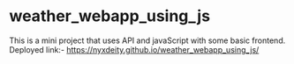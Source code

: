 # weather_webapp_using_js
This is a mini project that uses API and javaScript with some basic frontend.
Deployed link:-
https://nyxdeity.github.io/weather_webapp_using_js/
